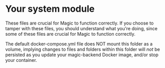 
# Your system module

These files are crucial for Magic to function correctly. If you choose to tamper with these files, you should
understand what you're doing, since some of these files are crucial for Magic to function correctly. 

The default docker-compose.yml file does NOT mount this folder as a volume, implying changes to files and folders within
this folder will _not_ be persisted as you update your magic-backend Docker image, and/or stop your container.
